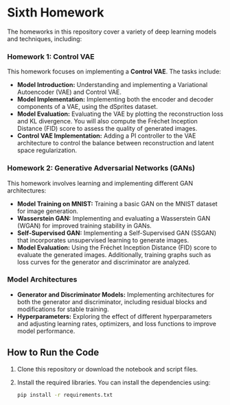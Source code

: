# Sixth Homework

The homeworks in this repository cover a variety of deep learning models and techniques, including:

### **Homework 1: Control VAE**
This homework focuses on implementing a **Control VAE**. The tasks include:

- **Model Introduction:** Understanding and implementing a Variational Autoencoder (VAE) and Control VAE.
- **Model Implementation:** Implementing both the encoder and decoder components of a VAE, using the dSprites dataset.
- **Model Evaluation:** Evaluating the VAE by plotting the reconstruction loss and KL divergence. You will also compute the Fréchet Inception Distance (FID) score to assess the quality of generated images.
- **Control VAE Implementation:** Adding a PI controller to the VAE architecture to control the balance between reconstruction and latent space regularization.

### **Homework 2: Generative Adversarial Networks (GANs)**
This homework involves learning and implementing different GAN architectures:

- **Model Training on MNIST:** Training a basic GAN on the MNIST dataset for image generation.
- **Wasserstein GAN:** Implementing and evaluating a Wasserstein GAN (WGAN) for improved training stability in GANs.
- **Self-Supervised GAN:** Implementing a Self-Supervised GAN (SSGAN) that incorporates unsupervised learning to generate images.
- **Model Evaluation:** Using the Fréchet Inception Distance (FID) score to evaluate the generated images. Additionally, training graphs such as loss curves for the generator and discriminator are analyzed.

### **Model Architectures**
- **Generator and Discriminator Models:** Implementing architectures for both the generator and discriminator, including residual blocks and modifications for stable training.
- **Hyperparameters:** Exploring the effect of different hyperparameters and adjusting learning rates, optimizers, and loss functions to improve model performance.

## How to Run the Code

1. Clone this repository or download the notebook and script files.
2. Install the required libraries. You can install the dependencies using:

   ```bash
   pip install -r requirements.txt
